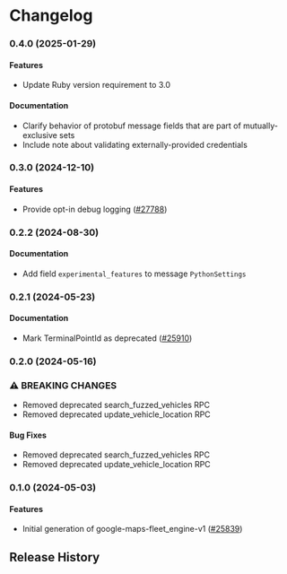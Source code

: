 # Changelog

### 0.4.0 (2025-01-29)

#### Features

* Update Ruby version requirement to 3.0 
#### Documentation

* Clarify behavior of protobuf message fields that are part of mutually-exclusive sets 
* Include note about validating externally-provided credentials 

### 0.3.0 (2024-12-10)

#### Features

* Provide opt-in debug logging ([#27788](https://github.com/googleapis/google-cloud-ruby/issues/27788)) 

### 0.2.2 (2024-08-30)

#### Documentation

* Add field `experimental_features` to message `PythonSettings` 

### 0.2.1 (2024-05-23)

#### Documentation

* Mark TerminalPointId as deprecated ([#25910](https://github.com/googleapis/google-cloud-ruby/issues/25910)) 

### 0.2.0 (2024-05-16)

### ⚠ BREAKING CHANGES

* Removed deprecated search_fuzzed_vehicles RPC
* Removed deprecated update_vehicle_location RPC

#### Bug Fixes

* Removed deprecated search_fuzzed_vehicles RPC 
* Removed deprecated update_vehicle_location RPC 

### 0.1.0 (2024-05-03)

#### Features

* Initial generation of google-maps-fleet_engine-v1 ([#25839](https://github.com/googleapis/google-cloud-ruby/issues/25839)) 

## Release History
